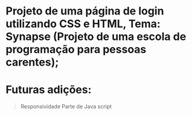 # Projeto de uma página de login utilizando CSS e HTML, Tema: Synapse (Projeto de uma escola de programação para pessoas carentes);

# Futuras adições: 
> Responsividade
> Parte de Java script